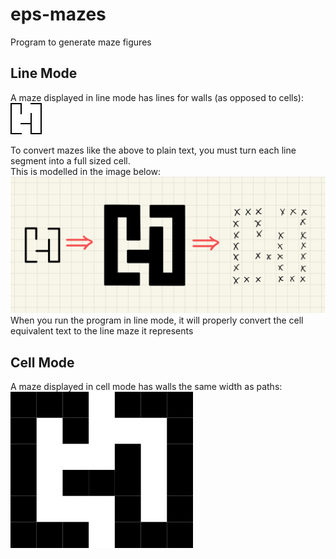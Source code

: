 # eps-mazes
Program to generate maze figures

## Line Mode
A maze displayed in line mode has lines for walls (as opposed to cells):\
![Error loading line mode image](/ReadmeAssets/line-mode.png)

To convert mazes like the above to plain text,
you must turn each line segment into a full sized cell.\
This is modelled in the image below:
![Error Loading Image](/ReadmeAssets/wall-to-cell.jpg)
When you run the program in line mode, it will properly convert the cell equivalent text to the line maze it represents

## Cell Mode
A maze displayed in cell mode has walls the same width as paths:\
![Error loading cell mode image](/ReadmeAssets/cell-mode.jpg)
